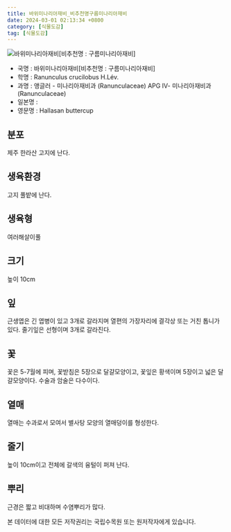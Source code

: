 ```yaml
---
title: 바위미나리아재비_비추천명구름미나리아재비
date: 2024-03-01 02:13:34 +0800
category: [식물도감]
tag: [식물도감]
---
```




![바위미나리아재비[비추천명 : 구름미나리아재비]](/fileUpload/plants/basic/Ranunculaceae/Ranunculus/14126/14126_1_th2.jpg)
- 국명 : 바위미나리아재비[비추천명 : 구름미나리아재비]
- 학명 : Ranunculus crucilobus H.Lév.
- 과명 : 앵글러 - 미나리아재비과 (Ranunculaceae) APG Ⅳ- 미나리아재비과 (Ranunculaceae)
- 일본명 : 
- 영문명 : Hallasan buttercup


## 분포
제주 한라산 고지에 난다.
## 생육환경
고지 풀밭에 난다.
## 생육형
여러해살이풀
## 크기
높이 10cm
## 잎
근생엽은 긴 엽병이 있고 3개로 갈라지며 열편의 가장자리에 결각상 또는 거친 톱니가 있다. 줄기잎은 선형이며 3개로 갈라진다.
## 꽃
꽃은 5-7월에 피며, 꽃받침은 5장으로 달걀모양이고, 꽃잎은 황색이며 5장이고 넓은 달걀모양이다. 수술과 암술은 다수이다.
## 열매
열매는 수과로서 모여서 별사탕 모양의 열매덩이를 형성한다.
## 줄기
높이 10cm이고 전체에 갈색의 융털이 퍼져 난다.
## 뿌리
근경은 짧고 비대하며 수염뿌리가 많다.






본 데이터에 대한 모든 저작권리는 국립수목원 또는 원저작자에게 있습니다.
